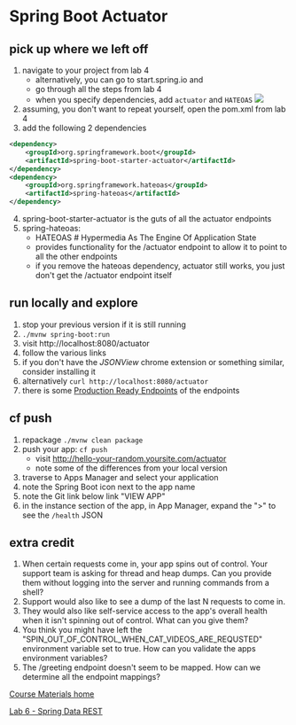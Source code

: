 # Spring Boot Actuator

## pick up where we left off
1. navigate to your project from lab 4
   * alternatively, you can go to start.spring.io and
   * go through all the steps from lab 4
   * when you specify dependencies, add `actuator` and `HATEOAS`
![](lab2_boot.png)
2. assuming, you don't want to repeat yourself, open the pom.xml from lab 4
3. add the following 2 dependencies
```xml
<dependency>
    <groupId>org.springframework.boot</groupId>
    <artifactId>spring-boot-starter-actuator</artifactId>
</dependency>
<dependency>
    <groupId>org.springframework.hateoas</groupId>
    <artifactId>spring-hateoas</artifactId>
</dependency>
```
4. spring-boot-starter-actuator is the guts of all the actuator endpoints
5. spring-hateoas:
   * HATEOAS # Hypermedia As The Engine Of Application State
   * provides functionality for the /actuator endpoint to allow it to point to all the other endpoints
   * if you remove the hateoas dependency, actuator still works, you just don't get the /actuator endpoint itself

## run locally and explore
1. stop your previous version if it is still running
2. `./mvnw spring-boot:run`
3. visit http://localhost:8080/actuator
4. follow the various links
5. if you don't have the _JSONView_ chrome extension or something similar, consider installing it
6. alternatively
`curl http://localhost:8080/actuator`
7. there is some [Production Ready Endpoints](http://docs.spring.io/spring-boot/docs/current/reference/html/production-ready-endpoints.html) of the endpoints

## cf push
1. repackage `./mvnw clean package`
2. push your app:  `cf push`
   * visit http://hello-your-random.yoursite.com/actuator
   * note some of the differences from your local version
3. traverse to Apps Manager and select your application
4. note the Spring Boot icon next to the app name
5. note the Git link below link "VIEW APP"
6. in the instance section of the app, in App Manager, expand the ">" to see the `/health` JSON

## extra credit
1. When certain requests come in, your app spins out of control.  Your support team is asking for thread and heap dumps.  Can you provide them without logging into the server and running commands from a shell?
2. Support would also like to see a dump of the last N requests to come in.
3. They would also like self-service access to the app's overall health when it isn't spinning out of control. What can you give them?
4. You think you might have left the "SPIN_OUT_OF_CONTROL_WHEN_CAT_VIDEOS_ARE_REQUSTED" environment variable set to true.  How can you validate the apps environment variables?
5. The /greeting endpoint doesn't seem to be mapped.  How can we determine all the endpoint mappings?

[Course Materials home](../../README.md#course-materials)

[Lab 6 - Spring Data REST](../lab06_spring_data_rest/README.md)